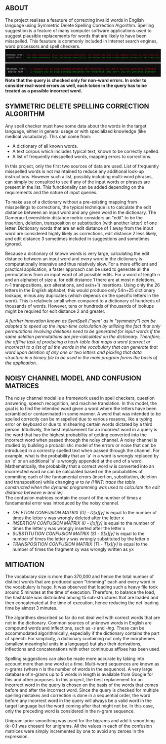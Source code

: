 ## ABOUT
The project realises a feauture of correcting invalid words in English language using Symmetric Delete Spelling Correction Algorithm. Spelling suggestion is a feature of many computer software applications used to suggest plausible replacements for words that are likely to have been misspelled. This feauture is commonly included in Internet search engines, word processors and spell checkers. 
<img src="EXAMPLE_O1.png">
<img src="EXAMPLE_O2.png">
**Note that the query is checked only for non-word errors. In order to consider real-word errors as well, each token in the query has to be treated as a possible incorrect word.**

## SYMMETRIC DELETE SPELLING CORRECTION ALGORITHM
Any spell checker must have some data about the words in the target language, either in general usage or with specialized knowledge (like medical vocabulary). This can come from:<ul>
<li>A dictionary of all known words.
<li>A text corpus which includes typical text, known to be correctly spelled.
<li>A list of frequently misspelled words, mapping errors to corrections.
</ul>
In this project, only the first two sources of data are used. List of frequently misspelled words is not maintained to reduce any additional look-up instructions.
However such a list, possibly including multi-word phrases, can simply be consulted to see if any of the input words or phrases are present in the list. This functionality can be added depending on the requirements and the nature of input queries.<br>

To make use of a dictionary without a pre-existing mapping from misspellings to corrections, the typical technique is to calculate the edit distance between an input word and any given word in the dictionary. The Damerau–Levenshtein distance metric considers an "edit" to be the insertion, deletion, transposition or substitution (with another letter) of one letter. Dictionary words that are an edit distance of 1 away from the input word are considered highly likely as corrections, edit distance 2 less likely, and edit distance 3 sometimes included in suggestions and sometimes ignored.<br>

Because a dictionary of known words is very large, calculating the edit distance between an input word and every word in the dictionary is computationally intensive and thus relatively slow. For a more efficient and practical application, a faster approach can be used to generate all the permutations from an input word of all possible edits. For a word of length n and an alphabet of size a, for edit distance 1 there are at most n deletions, n-1 transpositions, axn alterations, and ax(n+1) insertions. Using only the 26 letters in the English alphabet, this would produce only 54n+25 dictionary lookups, minus any duplicates (which depends on the specific letters in the word). This is relatively small when compared to a dictionary of hundreds of thousands of words. However, tens or hundreds of thousands of lookups might be required for edit distance 2 and greater.

*A further innovation known as SymSpell ("sym" as in "symmetry") can be adopted to speed up the input-time calculation by utilizing the fact that only permutations involving deletions need to be generated for input words if the same deletion permutations are pre-calculated on the dictionary. Therefore, the offline task of producing a hash-table that maps a word (correct or incorrect) to a list of all the words in the vocabulary that can generate that word upon deletion of any one or two letters and pickling that data structure in a binary file to be used in the main program forms the basis of the application.*<br>

## NOISY CHANNEL MODEL AND CONFUSION MATRICES
The noisy channel model is a framework used in spell checkers, question answering, speech recognition, and machine translation. In this model, the goal is to find the intended word given a word where the letters have been scrambled or contaminated in some manner. A word that was intended to be spelled correctly can be misspelled due to various reasons, like a typing error on keyboard or due to mishearing certain words dictated by a third person. Intuitively, the best replacement for an incorrect word in a query is the word that has the highest probability of getting converted into the incorrect word when passed through the noisy channel. A noisy channel is studied by building a probabilistic model of the errors or noise that can be introduced in a correctly spelled text when passed through the channel. For example, what is the probability that an 'a' in a word is wrongly replaced by an 'e' or an additional 'a' is wrongly appended at the end of a word. Mathematically, the probability that a correct word *w* is converted into an incorrected word *iw* can be calculated based on the probabilities of commiting each of the fundamental errors (insertion, substitution, deletion and transposition) while changing *w* to *iw (HINT: trace the table constructed when the dynamic programming was used to calculate the edit distance between w and iw)*<br>
The confusion matrices contain the count of the number of times a fundamental error was introduced by the noisy channel.
* *DELETION CONFUSION MATRIX (D)* - *D[x][y]* is equal to the number of times the letter y was wrongly deleted after the letter x
* *INSERTION CONFUSION MATRIX (I)* - *I[x][y]* is equal to the number of times the letter y was wrongly inserted after the letter x
* *SUBSTITUTION CONFUSION MATRIX (S)* - *S[x][y]* is equal to the number of times the letter y was wrongly substituted by the letter x
* *TRANSPOSITION CONFUSION MATRIX (T)* - *T[x][y]* is equal to the number of times the fragment xy was wrongly written as yx

## MITIGATION
The vocabulary size is more than 370,000 and hence the total number of distinct words that are produced upon "trimming" each and every word in the vocabulary is huge. It was observed that loading such a heavy file took around 5 minutes at the time of execution. Therefore, to balance the load, the hashtable was distributed among 15 sub-structures that are loaded and then concatenated at the time of execution, hence reducing the net loading time by almost 3 minutes.

The algorithms described so far do not deal well with correct words that are not in the dictionary. Common sources of unknown words in English are compound words and inflections, such as *-s* and *-ing*. These can be accommodated algorithmically, especially if the dictionary contains the part of speech. For simplicity, a dictionary containing not only the morphemes (smallest meaningful units in a language) but also their derivations, inflections and concatenations with other continuous affixes has been used.

Spelling suggestions can also be made more accurate by taking into account more than one word at a time. Multi-word sequences are known as n-grams (where n is the number of words in the sequence). A very large database of n-grams up to 5 words in length is available from Google for this and other purposes. In this project, the best replacement for an incorrect word in the query is chosen on the basis of the words that comes before and after the incorrect word. Since the query is checked for multiple spelling mistakes and correction is done in a sequential order, the word before any incorrect word in the query will always be a valid word in the target language but the word coming after that might not be. In this case, only the preceding word is considered in the n-gram sequence.

Unigram-prior smoothing was used for the bigrams and add-k smoothing (k=0.1 was chosen) for unigrams. All the values in each of the confusion matrices were simply incremented by one to avoid any zeroes in the expression.
